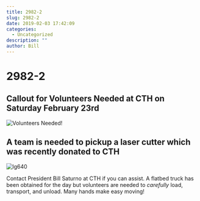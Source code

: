 ```yaml
---
title: 2982-2
slug: 2982-2
date: 2019-02-03 17:42:09
categories:
  - Uncategorized
description: ""
author: Bill
---
```


# 2982-2

## Callout for Volunteers Needed at CTH on Saturday February 23rd

![Volunteers Needed!](/uploads/2019/02/volunteers-needed-300x225.png)

## A team is needed to pickup a laser cutter which was recently donated to CTH

![lg640](/uploads/2019/02/lg640.png)

Contact President Bill Saturno at CTH if you can assist. A flatbed truck has been obtained for the day but volunteers are needed to _carefully_ load, transport, and unload. Many hands make easy moving!
